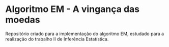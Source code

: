 # Algoritmo EM - A vingança das moedas
Repositório criado para a implementação do algoritmo EM, estudado para a realização do trabalho II de Inferência Estatística.

